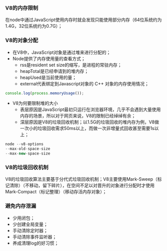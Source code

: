 ### V8的内存限制
在node中通过JavaScript使用内存时就会发现只能使用部分内存（64位系统约为1.4G，32位系统约为0.7G）；

### V8的对象分配
- 在V8中，JavaScript对象是通过堆来进行分配的；
- Node提供了内存使用量的查看方式；
  - rss是resident set size的缩写，是进程的常驻内存；
  - heapTotal是已经申请到的堆内存；
  - heapUsed是当前使用的量；
  - external代表绑定到Javascript对象的 C++ 对象的内存使用情况；
```javascript
console.log(process.memoryUsage());
```
- V8为何要限制堆的大小
  - 表层原因是JavaScript最初只运行在浏览器环境，几乎不会遇到大量使用内存的场景，所以对于网页来说，V8的限制已经绰绰有余；
  - 深层原因是V8的垃圾回收机制；以1.5G的垃圾回收的堆内存为例，V8做一次小的垃圾回收需求50ms以上，而做一次非增量式回收甚至需要1s以上；
```javascript
node --v8-options
--max-old-space-size
--max-new-space-size
```
### V8的垃圾回收机制
V8的垃圾回收算法主要基于分代式垃圾回收机制；V8主要使用Mark-Sweep（标记清除）（不移动，留下碎片），在空间不足以对晋升的对象进行分配时才使用Mark-Compact（标记整理）（移动存活内存对象）；

### 避免内存泄漏
- 少用闭包；
- 少创建全局变量；
- 手动清除定时器；
- 手动清除事件监听器；
- 养成清理log的好习惯；
